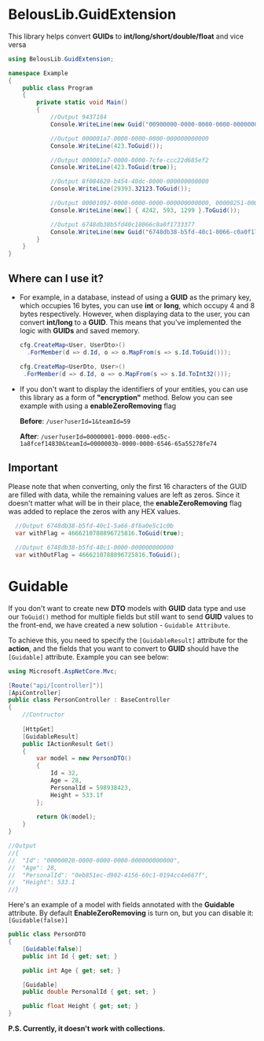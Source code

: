 # BelousLib.GuidExtension
This library helps convert **GUIDs** to **int/long/short/double/float** and vice versa

```csharp
using BelousLib.GuidExtension;

namespace Example
{
    public class Program
    {
        private static void Main()
        {
            //Output 9437184
            Console.WriteLine(new Guid("00900000-0000-0000-0000-000000000000").ToInt32());

            //Output 000001a7-0000-0000-0000-000000000000
            Console.WriteLine(423.ToGuid());

            //Output 000001a7-0000-0000-7cfe-ccc22d685ef2
            Console.WriteLine(423.ToGuid(true));

            //Output 8f084620-b454-40dc-0000-000000000000
            Console.WriteLine(29393.32123.ToGuid());

            //Output 00001092-0000-0000-0000-000000000000, 00000251-0000-0000-0000-000000000000, 00000513-0000-0000-0000-000000000000
            Console.WriteLine(new[] { 4242, 593, 1299 }.ToGuid());

            //Output 6748db38b5fd40c18066c0a0f1733377
            Console.WriteLine(new Guid("6748db38-b5fd-40c1-8066-c0a0f1733377").ToStringFromGuidWithoutDashes());
        }
    }
}
```
## Where can I use it?

- For example, in a database, instead of using a **GUID** as the primary key, which occupies 16 bytes, you can use **int** or **long**, which occupy 4 and 8 bytes respectively. However, when displaying data to the user, you can convert **int/long** to a **GUID**. This means that you've implemented the logic with **GUIDs** and saved memory.
  
  ```csharp
  cfg.CreateMap<User, UserDto>()
    .ForMember(d => d.Id, o => o.MapFrom(s => s.Id.ToGuid()));
  ```
   ```csharp
  cfg.CreateMap<UserDto, User>()
    .ForMember(d => d.Id, o => o.MapFrom(s => s.Id.ToInt32()));
  ```
- If you don't want to display the identifiers of your entities, you can use this library as a form of **"encryption"** method. Below you can see example with using a **enableZeroRemoving** flag

  **Before**: `/user?userId=1&teamId=59`
  
  **After**: `/user?userId=00000001-0000-0000-ed5c-1a8fcef14830&teamId=0000003b-0000-0000-6546-65a55278fe74`
  
  
## Important

Please note that when converting, only the first 16 characters of the GUID are filled with data, while the remaining values are left as zeros. Since it doesn't matter what will be in their place, the **enableZeroRemoving** flag was added to replace the zeros with any HEX values.

```csharp
  //Output 6748db38-b5fd-40c1-5a66-8f6a0e5c1c0b
  var withFlag = 4666210788896725816.ToGuid(true);

  //Output 6748db38-b5fd-40c1-0000-000000000000
  var withOutFlag = 4666210788896725816.ToGuid();
```

# Guidable

If you don't want to create new **DTO** models with **GUID** data type and use our `ToGuid()` method for multiple fields but still want to send **GUID** values to the front-end, we have created a new solution - `Guidable Attribute`.

To achieve this, you need to specify the `[GuidableResult]` attribute for the **action**, and the fields that you want to convert to **GUID** should have the `[Guidable]` attribute. Example you can see below:

```csharp
using Microsoft.AspNetCore.Mvc;

[Route("api/[controller]")]
[ApiController]
public class PersonController : BaseController
{
    //Contructor
    
    [HttpGet]
    [GuidableResult]
    public IActionResult Get()
    {
        var model = new PersonDTO()
        {
            Id = 32,
            Age = 28,
            PersonalId = 598938423,
            Height = 533.1f
        };
        
        return Ok(model);
    }
}

//Output
//{
//  "Id": "00000020-0000-0000-0000-000000000000",
//  "Age": 28,
//  "PersonalId": "0eb851ec-d902-4156-60c1-0194cc4e667f",
//  "Height": 533.1
//}

```

Here's an example of a model with fields annotated with the **Guidable** attribute. By default **EnableZeroRemoving** is turn on, but you can disable it: `[Guidable(false)]`

```csharp
public class PersonDTO
{
    [Guidable(false)]
    public int Id { get; set; }

    public int Age { get; set; }

    [Guidable]
    public double PersonalId { get; set; }

    public float Height { get; set; }
}
```

**P.S. Currently, it doesn't work with collections.**

